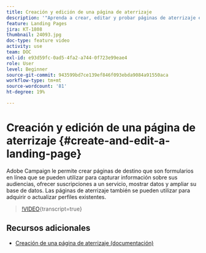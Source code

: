 ```yaml
---
title: Creación y edición de una página de aterrizaje
description: '"Aprenda a crear, editar y probar páginas de aterrizaje en Adobe Campaign Standard".'
feature: Landing Pages
jira: KT-1808
thumbnail: 24093.jpg
doc-type: feature video
activity: use
team: DOC
exl-id: e93d59fc-0ad5-4fa2-a744-0f723e99eae4
role: User
level: Beginner
source-git-commit: 943599bd7ce139ef846f093ebda9084a91550aca
workflow-type: tm+mt
source-wordcount: '81'
ht-degree: 19%

---
```


# Creación y edición de una página de aterrizaje {#create-and-edit-a-landing-page}

Adobe Campaign le permite crear páginas de destino que son formularios en línea que se pueden utilizar para capturar información sobre sus audiencias, ofrecer suscripciones a un servicio, mostrar datos y ampliar su base de datos. Las páginas de aterrizaje también se pueden utilizar para adquirir o actualizar perfiles existentes.

>[!VIDEO](https://video.tv.adobe.com/v/24093?learn=on){transcript=true}

## Recursos adicionales

* [Creación de una página de aterrizaje (documentación)](https://docs.campaign.adobe.com/doc/standard/getting_started/en/ACS_CreateLandingPage.html)
